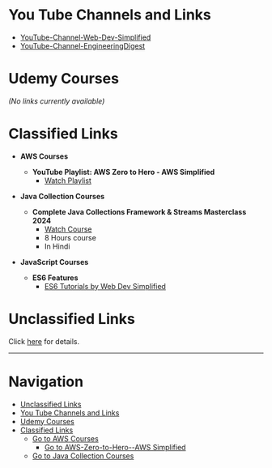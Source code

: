 # You Tube Channels and Links
- [YouTube-Channel-Web-Dev-Simplified](https://www.youtube.com/@WebDevSimplified)
- [YouTube-Channel-EngineeringDigest](https://www.youtube.com/@EngineeringDigest)




# Udemy Courses
_(No links currently available)_  


# Classified Links  

- <a id="aws-courses"></a> **AWS Courses**  
    - <a id="aws-courses--youtube-playlist--aws-zero-to-hero--aws-simplified"></a> **YouTube Playlist: AWS Zero to Hero - AWS Simplified**  
        - [Watch Playlist](https://www.youtube.com/watch?v=GkKNxyLp_V0&list=PLdpzxOOAlwvLNOxX0RfndiYSt1Le9azze)  

- <a id="java-collection-courses"></a> **Java Collection Courses**  
    - **Complete Java Collections Framework & Streams Masterclass 2024**  
        - [Watch Course](https://www.youtube.com/watch?v=92k5uokmW9o)  
        - 8 Hours course  
        - In Hindi  

- **JavaScript Courses**  
    - **ES6 Features**  
        - [ES6 Tutorials by Web Dev Simplified](https://www.youtube.com/playlist?list=PLZlA0Gpn_vH-0FlQnruw2rd1HuiYJHHkm)  

# Unclassified Links  
Click [here](./unclassified-links.md) for details.

---

# Navigation  
- [Unclassified Links](#unclassified-links)
- [You Tube Channels and Links](#you-tube-channels-and-links)
- [Udemy Courses](#udemy-courses)
- [Classified Links](#classified-links)
    - [Go to AWS Courses](#aws-courses)  
        - [Go to AWS-Zero-to-Hero--AWS Simplified](#aws-courses--youtube-playlist--aws-zero-to-hero--aws-simplified)
    - [Go to Java Collection Courses](#java-collection-courses)

